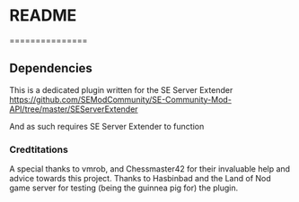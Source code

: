 <h1>README</h1>
===============

<h2>Dependencies</h2>

This is a dedicated plugin written for the SE Server Extender
https://github.com/SEModCommunity/SE-Community-Mod-API/tree/master/SEServerExtender

And as such requires SE Server Extender to function


<h3>Credtitations</h3>
A special thanks to vmrob, and Chessmaster42 for their invaluable help and advice towards this project.
Thanks to Hasbinbad and the Land of Nod game server for testing (being the guinnea pig for) the plugin.
